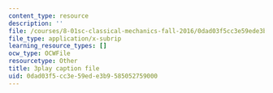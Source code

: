 ```yaml
---
content_type: resource
description: ''
file: /courses/8-01sc-classical-mechanics-fall-2016/0dad03f5cc3e59ede3b9585052759000_MoRip5VVdkI.srt
file_type: application/x-subrip
learning_resource_types: []
ocw_type: OCWFile
resourcetype: Other
title: 3play caption file
uid: 0dad03f5-cc3e-59ed-e3b9-585052759000
---
```

